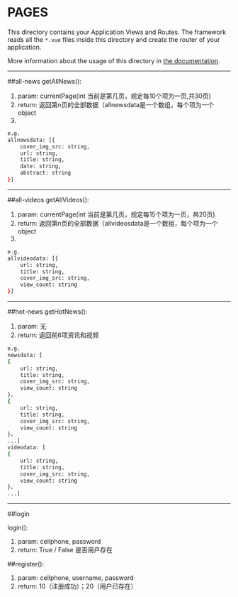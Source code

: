 # PAGES

This directory contains your Application Views and Routes.
The framework reads all the `*.vue` files inside this directory and create the router of your application.

More information about the usage of this directory in [the documentation](https://nuxtjs.org/guide/routing).

---

##all-news
getAllNews():
1. param: currentPage(int 当前是第几页，规定每10个项为一页,共30页)
2. return: 返回第n页的全部数据（allnewsdata是一个数组，每个项为一个object
3. 
``` bash
e.g.
allnewsdata: [{
    cover_img_src: string,
    url: string,
    title: string,  
    date: string,
    abstract: string
}]
```
---

##all-videos
getAllVideos():
1. param: currentPage(int 当前是第几页，规定每15个项为一页，共20页)
2. return: 返回第n页的全部数据（allvideosdata是一个数组，每个项为一个object
3. 
``` bash
e.g.
allvideodata: [{
    url: string,
    title: string,  
    cover_img_src: string,
    view_count: string
}]
```
 
 ---

##hot-news
getHotNews():
1. param: 无
2. return: 返回前6项资讯和视频
``` bash
e.g.
newsdata: [
{
    url: string,
    title: string,  
    cover_img_src: string,
    view_count: string
}，
{
    url: string,
    title: string,  
    cover_img_src: string,
    view_count: string
}，
...]
videodata: [
{
    url: string,
    title: string,  
    cover_img_src: string,
    view_count: string
}，
...]

```

---

##login

login():
1. param: cellphone, password
2. return: True / False 是否用户存在

##register():
1. param: cellphone, username, password
2. return: 10（注册成功）；20（用户已存在）



